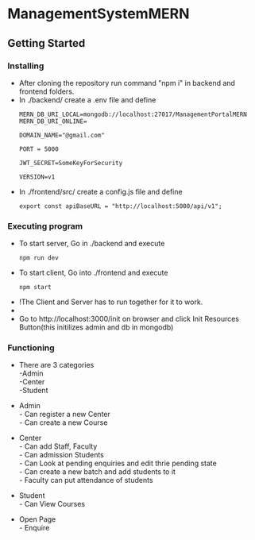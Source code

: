 # ManagementSystemMERN

## Getting Started

### Installing

* After cloning the repository run command "npm i" in backend and frontend folders.
* In ./backend/ create a .env file and define 
  ```
  MERN_DB_URI_LOCAL=mongodb://localhost:27017/ManagementPortalMERN
  MERN_DB_URI_ONLINE=

  DOMAIN_NAME="@gmail.com"

  PORT = 5000

  JWT_SECRET=SomeKeyForSecurity

  VERSION=v1
  ```
* In ./frontend/src/ create a config.js file and define 
  ```
  export const apiBaseURL = "http://localhost:5000/api/v1";
  ```


### Executing program

* To start server, Go  in ./backend and execute
  ```
  npm run dev
  ```
* To start client, Go into ./frontend and execute
  ```
  npm start
  ```
* !The Client and Server has to run together for it to work.
* 
* Go to http://localhost:3000/init on browser and click Init Resources Button(this initilizes admin and db in mongodb)

### Functioning

* There are 3 categories  
      -Admin  
      -Center  
      -Student  

* Admin   
      - Can register a new Center  
      - Can create a new Course  

* Center   
      - Can add Staff, Faculty  
      - Can admission Students  
      - Can Look at pending enquiries and edit thrie pending state  
      - Can create a new batch and add students to it  
      - Faculty can put attendance of students  

* Student  
      - Can View Courses  

* Open Page  
      - Enquire  
